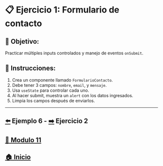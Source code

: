 # 📋 Ejercicio 1: Formulario de contacto

## 🎯 Objetivo:
Practicar múltiples inputs controlados y manejo de eventos `onSubmit`.

## 📝 Instrucciones:
1. Crea un componente llamado `FormularioContacto`.
2. Debe tener 3 campos: `nombre`, `email`, y `mensaje`.
3. Usa `useState` para controlar cada uno.
4. Al hacer submit, muestra un `alert` con los datos ingresados.
5. Limpia los campos después de enviarlos.
---

## [⬅️](../Ejemplos/Ejemplo_6.md) Ejemplo 6 - [➡️](../Ejercicios/Ejercicio_2.md) Ejercicio 2
## [📄 Modulo 11](../Modulo_11.md)
## [🏠 Inicio](../../README.md)

